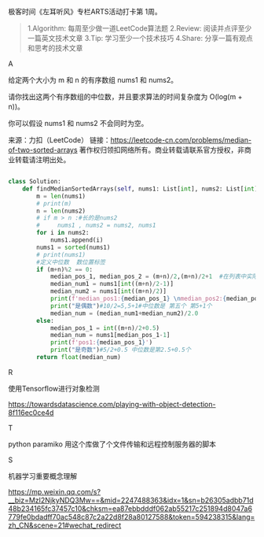 极客时间《左耳听风》专栏ARTS活动打卡第 1周。

> 1.Algorithm: 每周至少做一道LeetCode算法题 
> 2.Review: 阅读并点评至少一篇英文技术文章 
> 3.Tip: 学习至少一个技术技巧 
> 4.Share: 分享一篇有观点和思考的技术文章

A

给定两个大小为 m 和 n 的有序数组 nums1 和 nums2。

请你找出这两个有序数组的中位数，并且要求算法的时间复杂度为 O(log(m + n))。

你可以假设 nums1 和 nums2 不会同时为空。

来源：力扣（LeetCode）
链接：https://leetcode-cn.com/problems/median-of-two-sorted-arrays
著作权归领扣网络所有。商业转载请联系官方授权，非商业转载请注明出处。

```python

class Solution:
    def findMedianSortedArrays(self, nums1: List[int], nums2: List[int]) -> float:
        m = len(nums1)
        # print(m)
        n = len(nums2)
        # if m > n :#长的是nums2
        #     nums1 , nums2 = nums2, nums1
        for i in nums2:
            nums1.append(i)
        nums1 = sorted(nums1)
        # print(nums1)
        #定义中位数  数位置标签
        if (m+n)%2 == 0:
            median_pos_1, median_pos_2 = (m+n)/2,(m+n)/2+1  #在列表中实际位置需要减一，从零开始计数
            median_num1 = nums1[int((m+n)/2-1)]
            median_num2 = nums1[int((m+n)/2)]
            print(f'median_pos1:{median_pos_1} \nmedian_pos2:{median_pos_2}')
            print("是偶数")#10/2=5,5+1#中位数是 第五个 第5+1个
            median_num = (median_num1+median_num2)/2.0
        else:
            median_pos_1 = int((m+n)/2+0.5)
            median_num = nums1[median_pos_1-1]
            print(f'pos1:{median_pos_1}')
            print("是奇数")#5/2+0.5 中位数是第2.5+0.5个
        return float(median_num)
```

R

 使用Tensorflow进行对象检测 

 https://towardsdatascience.com/playing-with-object-detection-8f116ec0ce4d 

T

python paramiko  用这个库做了个文件传输和远程控制服务器的脚本

S

机器学习重要概念理解

 https://mp.weixin.qq.com/s?__biz=MzI2NjkyNDQ3Mw==&mid=2247488363&idx=1&sn=b26305adbb71d48b234165fc37457c10&chksm=ea87ebbdddf062ab55217c251894d8047a6779fe0bdadff70ac548c87c2a22d8f28a80127588&token=594238315&lang=zh_CN&scene=21#wechat_redirect 

